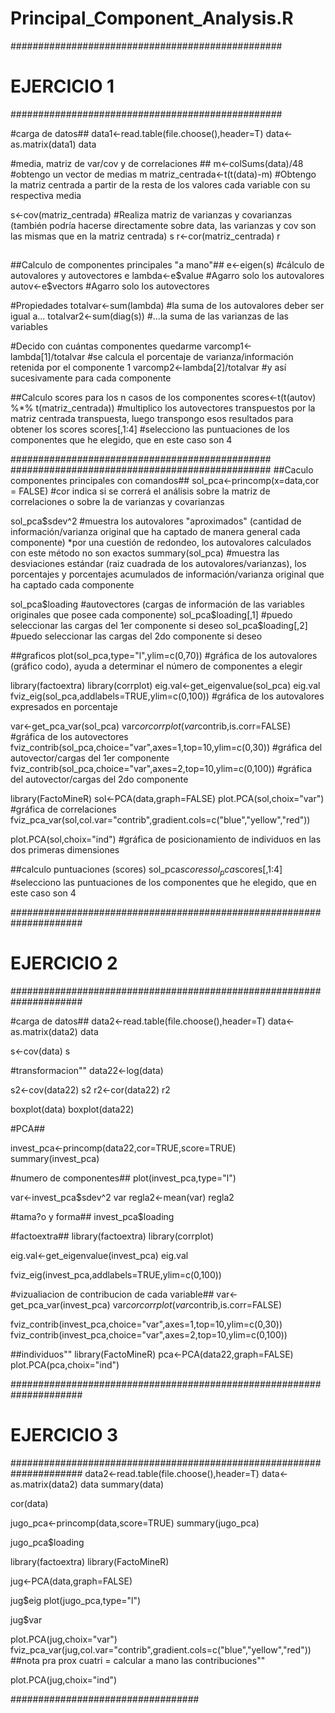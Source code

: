 # Principal_Component_Analysis.R

#################################################
#                    EJERCICIO 1
#################################################

#carga de datos##
data1<-read.table(file.choose(),header=T)
data<-as.matrix(data1)
data

#media, matriz de var/cov  y de correlaciones ##
m<-colSums(data)/48 #obtengo un vector de medias
m
matriz_centrada<-t(t(data)-m) #Obtengo la matriz centrada a partir de la resta de los valores cada variable con su respectiva media

s<-cov(matriz_centrada) #Realiza matriz de varianzas y covarianzas (también podría hacerse directamente sobre data, las varianzas y cov son las mismas que en la matriz centrada)
s
r<-cor(matriz_centrada)
r

##
##Calculo de componentes principales "a mano"##
e<-eigen(s) #cálculo de autovalores y autovectores
e
lambda<-e$value #Agarro solo los autovalores
autov<-e$vectors #Agarro solo los autovectores

#Propiedades
totalvar<-sum(lambda) #la suma de los autovalores deber ser igual a...
totalvar2<-sum(diag(s)) #...la suma de las varianzas de las variables 

#Decido con cuántas componentes quedarme
varcomp1<-lambda[1]/totalvar #se calcula el porcentaje de varianza/información retenida por el componente 1
varcomp2<-lambda[2]/totalvar #y así sucesivamente para cada componente

##Calculo scores para los n casos de los componentes
scores<-t(t(autov) %*% t(matriz_centrada)) #multiplico los autovectores transpuestos por la matriz centrada transpuesta, luego transpongo esos resultados para obtener los scores
scores[,1:4] #selecciono las puntuaciones de los componentes que he elegido, que en este caso son 4


###############################################
###############################################
##Caculo componentes principales con comandos##
sol_pca<-princomp(x=data,cor = FALSE) #cor indica si se correrá el análisis sobre la matriz de correlaciones o sobre la de varianzas y covarianzas

sol_pca$sdev^2 #muestra los autovalores "aproximados" (cantidad de información/varianza original que ha captado de manera general cada componente) *por una cuestión de redondeo, los autovalores calculados con este método no son exactos
summary(sol_pca) #muestra las desviaciones estándar (raiz cuadrada de los autovalores/varianzas), los porcentajes y porcentajes acumulados de información/varianza original que ha captado cada componente

sol_pca$loading #autovectores (cargas de información de las variables originales que posee cada componente)
sol_pca$loading[,1] #puedo seleccionar las cargas del 1er componente si deseo
sol_pca$loading[,2] #puedo seleccionar las cargas del 2do componente si deseo


##graficos
plot(sol_pca,type="l",ylim=c(0,70)) #gráfica de los autovalores (gráfico codo), ayuda a determinar el número de componentes a elegir

library(factoextra)
library(corrplot)
eig.val<-get_eigenvalue(sol_pca)
eig.val
fviz_eig(sol_pca,addlabels=TRUE,ylim=c(0,100)) #gráfica de los autovalores expresados en porcentaje

var<-get_pca_var(sol_pca)
var$cor
corrplot(var$contrib,is.corr=FALSE) #gráfica de los autovectores
fviz_contrib(sol_pca,choice="var",axes=1,top=10,ylim=c(0,30)) #gráfica del autovector/cargas del 1er componente
fviz_contrib(sol_pca,choice="var",axes=2,top=10,ylim=c(0,100)) #gráfica del autovector/cargas del 2do componente

library(FactoMineR)
sol<-PCA(data,graph=FALSE)
plot.PCA(sol,choix="var") #gráfica de correlaciones
fviz_pca_var(sol,col.var="contrib",gradient.cols=c("blue","yellow","red"))

plot.PCA(sol,choix="ind") #gráfica de posicionamiento de individuos en las dos primeras dimensiones


##calculo puntuaciones (scores)
sol_pca$scores
sol_pca$scores[,1:4] #selecciono las puntuaciones de los componentes que he elegido, que en este caso son 4





#####################################################################
#                        EJERCICIO 2
#####################################################################

#carga de datos##
data2<-read.table(file.choose(),header=T)
data<-as.matrix(data2)
data


s<-cov(data)
s

#transformacion""
data22<-log(data)

s2<-cov(data22)
s2
r2<-cor(data22)
r2

boxplot(data)
boxplot(data22)


#PCA##

invest_pca<-princomp(data22,cor=TRUE,score=TRUE)
summary(invest_pca)

#numero de componentes##
plot(invest_pca,type="l")

var<-invest_pca$sdev^2
var
regla2<-mean(var)
regla2

#tama?o y forma##
invest_pca$loading

#factoextra##
library(factoextra)
library(corrplot)

eig.val<-get_eigenvalue(invest_pca)
eig.val

fviz_eig(invest_pca,addlabels=TRUE,ylim=c(0,100))

#vizualiacion de contribucion de cada variable##
var<-get_pca_var(invest_pca)
var$cor
corrplot(var$contrib,is.corr=FALSE)

fviz_contrib(invest_pca,choice="var",axes=1,top=10,ylim=c(0,30))
fviz_contrib(invest_pca,choice="var",axes=2,top=10,ylim=c(0,100))

##individuos""
library(FactoMineR)
pca<-PCA(data22,graph=FALSE)
plot.PCA(pca,choix="ind")


#####################################################################
#                        EJERCICIO 3
#####################################################################
data2<-read.table(file.choose(),header=T)
data<-as.matrix(data2)
data
summary(data)

cor(data)

jugo_pca<-princomp(data,score=TRUE)
summary(jugo_pca)

jugo_pca$loading


library(factoextra)
library(FactoMineR)

jug<-PCA(data,graph=FALSE)

jug$eig
plot(jugo_pca,type="l")

jug$var

plot.PCA(jug,choix="var")
fviz_pca_var(jug,col.var="contrib",gradient.cols=c("blue","yellow","red"))
##nota pra prox cuatri = calcular a mano las contribuciones""

plot.PCA(jug,choix="ind")

##################################
